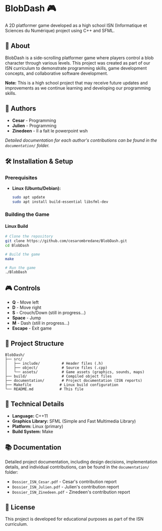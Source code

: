 # BlobDash 🎮

A 2D platformer game developed as a high school ISN (Informatique et Sciences du Numérique) project using C++ and SFML.

## 📖 About

BlobDash is a side-scrolling platformer game where players control a blob character through various levels. This project was created as part of our ISN curriculum to demonstrate programming skills, game development concepts, and collaborative software development.

**Note:** This is a high school project that may receive future updates and improvements as we continue learning and developing our programming skills.

## 👥 Authors

- **Cesar** - Programming
- **Julien** - Programming
- **Zinedeen** - Il a fait le powerpoint wsh

*Detailed documentation for each author's contributions can be found in the `documentation/` folder.*

## 🛠️ Installation & Setup

### Prerequisites

- **Linux (Ubuntu/Debian):**
  ```bash
  sudo apt update
  sudo apt install build-essential libsfml-dev
  ```

### Building the Game

#### Linux Build
```bash
# Clone the repository
git clone https://github.com/cesarombredane/BlobDash.git
cd BlobDash

# Build the game
make

# Run the game
./BlobDash
```

## 🎮 Controls

- **Q** - Move left
- **D** - Move right  
- **S** - Crouch/Down (still in progress...)
- **Space** - Jump
- **M** - Dash (still in progress...)
- **Escape** - Exit game

## 📁 Project Structure

```
BlobDash/
├── src/
│   ├── include/          # Header files (.h)
│   ├── object/           # Source files (.cpp)
│   └── assets/           # Game assets (graphics, sounds, maps)
├── build/                # Compiled object files
├── documentation/        # Project documentation (ISN reports)
├── Makefile             # Linux build configuration
└── README.md            # This file
```

## 🔧 Technical Details

- **Language:** C++11
- **Graphics Library:** SFML (Simple and Fast Multimedia Library)
- **Platform:** Linux (primary)
- **Build System:** Make

## 📚 Documentation

Detailed project documentation, including design decisions, implementation details, and individual contributions, can be found in the `documentation/` folder:

- `Dossier_ISN_Cesar.pdf` - Cesar's contribution report
- `Dossier_ISN_Julien.pdf` - Julien's contribution report  
- `Dossier_ISN_Zinedeen.pdf` - Zinedeen's contribution report

## 📄 License

This project is developed for educational purposes as part of the ISN curriculum.
